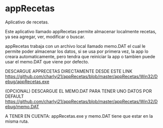 # appRecetas
Aplicativo de recetas.

Este aplicativo llamado appRecetas permite almacenar localmente recetas, ya sea agregar, ver, modificar o buscar.

appRecetas trabaja con un archivo local llamado memo.DAT el cual le permite poder almacenar los datos, si se usa por primera vez,
la app lo creara automaticamente, pero tendra que reiniciar la app o tambien puede usar el memo.DAT que viene por defecto.

DESCARGUE APPRECETAS DIRECTAMENTE DESDE ESTE LINK
https://github.com/charlyj21/appRecetas/blob/master/appRecetas/Win32/Debug/appRecetas.exe

(OPCIONAL) DESCARGUE EL MEMO.DAT PARA TENER UNO DATOS POR DEFAULT
https://github.com/charlyj21/appRecetas/blob/master/appRecetas/Win32/Debug/memo.DAT

A TENER EN CUENTA:
appRecetas.exe y memo.DAT tiene que estar en la misma ruta.
